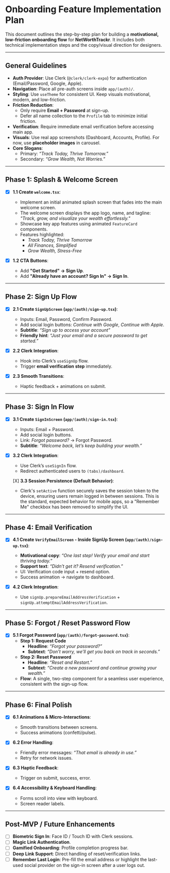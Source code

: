 # Onboarding Feature Implementation Plan

This document outlines the step-by-step plan for building a **motivational, low-friction onboarding flow** for **NetWorthTrackr**. It includes both technical implementation steps and the copy/visual direction for designers.

---

## General Guidelines

- **Auth Provider**: Use Clerk (`@clerk/clerk-expo`) for authentication (Email/Password, Google, Apple).  
- **Navigation**: Place all pre-auth screens inside `app/(auth)/`.  
- **Styling**: Use `useTheme` for consistent UI. Keep visuals motivational, modern, and low-friction.  
- **Friction Reduction**:
  - Only require **Email + Password** at sign-up.
  - Defer all name collection to the `Profile` tab to minimize initial friction.
- **Verification**: Require immediate email verification before accessing main app.  
- **Visuals**: Use real app screenshots (Dashboard, Accounts, Profile). For now, use **placeholder images** in carousel.  
- **Core Slogans**:
  - Primary: *“Track Today, Thrive Tomorrow.”*  
  - Secondary: *“Grow Wealth, Not Worries.”*  

---
## Phase 1: Splash & Welcome Screen

- [X] **1.1 Create `welcome.tsx`**:
  - Implement an initial animated splash screen that fades into the main welcome screen.
  - The welcome screen displays the app logo, name, and tagline: *"Track, grow, and visualize your wealth effortlessly."*
  - Showcase key app features using animated `FeatureCard` components.
  - Features highlighted:
    - *Track Today, Thrive Tomorrow*
    - *All Finances, Simplified*
    - *Grow Wealth, Stress-Free*

- [X] **1.2 CTA Buttons**:
  - Add **"Get Started" → Sign Up**.
  - Add **"Already have an account? Sign In" → Sign In**.

---

## Phase 2: Sign Up Flow

- [X] **2.1 Create `SignUpScreen` (`app/(auth)/sign-up.tsx`)**:
  - Inputs: Email, Password, Confirm Password.
  - Add social login buttons: *Continue with Google*, *Continue with Apple*.  
  - **Subtitle**: *“Sign up to access your account”*  
  - **Friendly hint**: *“Just your email and a secure password to get started.”*  

- [X] **2.2 Clerk Integration**:
  - Hook into Clerk’s `useSignUp` flow.
  - Trigger **email verification step** immediately.  

- [X] **2.3 Smooth Transitions**:
  - Haptic feedback + animations on submit.

---

## Phase 3: Sign In Flow

- [X] **3.1 Create `SignInScreen` (`app/(auth)/sign-in.tsx`)**:
  - Inputs: Email + Password.
  - Add social login buttons.  
  - Link: *Forgot password?* → Forgot Password.  
  - **Subtitle**: *“Welcome back, let’s keep building your wealth.”*  

- [X] **3.2 Clerk Integration**:
  - Use Clerk’s `useSignIn` flow.
  - Redirect authenticated users to `(tabs)/dashboard`.  

  [X] **3.3 Session Persistence (Default Behavior)**:
  - Clerk's `setActive` function securely saves the session token to the device, ensuring users remain logged in between sessions. This is the standard, expected behavior for mobile apps, so a "Remember Me" checkbox has been removed to simplify the UI.
---

## Phase 4: Email Verification

- [X] **4.1 Create `VerifyEmailScreen` - Inside SignUp Screen (`app/(auth)/sign-up.tsx`)**:
  - **Motivational copy**: *“One last step! Verify your email and start thriving today.”*  
  - **Support text**: *“Didn’t get it? Resend verification.”*  
  - UI: Verification code input + resend option.  
  - Success animation → navigate to dashboard.  

- [X] **4.2 Clerk Integration**:
  - Use `signUp.prepareEmailAddressVerification` + `signUp.attemptEmailAddressVerification`.  

---

## Phase 5: Forgot / Reset Password Flow

- [X] **5.1 Forgot Password (`app/(auth)/forgot-password.tsx`)**:
  - **Step 1: Request Code**
    - **Headline**: *“Forgot your password?”*
    - **Subtext**: *“Don’t worry, we’ll get you back on track in seconds.”*
  - **Step 2: Reset Password**
    - **Headline**: *“Reset and Restart.”*
    - **Subtext**: *“Create a new password and continue growing your wealth.”*
  - **Flow**: A single, two-step component for a seamless user experience, consistent with the sign-up flow.

---
## Phase 6: Final Polish

- [X] **6.1 Animations & Micro-Interactions**:
  - Smooth transitions between screens.
  - Success animations (confetti/pulse).  

- [X] **6.2 Error Handling**:
  - Friendly error messages: *“That email is already in use.”*  
  - Retry for network issues.  

- [X] **6.3 Haptic Feedback**:
  - Trigger on submit, success, error.  

- [X] **6.4 Accessibility & Keyboard Handling**:
  - Forms scroll into view with keyboard.
  - Screen reader labels.  

---

## Post-MVP / Future Enhancements

- [ ] **Biometric Sign In**: Face ID / Touch ID with Clerk sessions.  
- [ ] **Magic Link Authentication**.  
- [ ] **Gamified Onboarding**: Profile completion progress bar.  
- [ ] **Deep Link Support**: Direct handling of reset/verification links.  
- [ ] **Remember Last Login**: Pre-fill the email address or highlight the last-used social provider on the sign-in screen after a user logs out.
